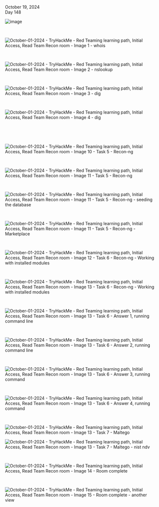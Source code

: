 October 19, 2024<br>
Day 148<br>

![image](https://github.com/user-attachments/assets/dead62d1-82f7-4dd2-8601-e08c7de5aa4e)

<br>

![October-01-2024 - TryHackMe - Red Teaming learning path, Initial Access, Read Team Recon room - Image 1 - whois](https://github.com/user-attachments/assets/a18b6ae0-7bee-4676-8ff9-1b396d43ffff)

<br>

![October-01-2024 - TryHackMe - Red Teaming learning path, Initial Access, Read Team Recon room - Image 2 - nslookup](https://github.com/user-attachments/assets/fc7ca8d1-c1b8-4b90-8b23-6887dea30479)


<br>

![October-01-2024 - TryHackMe - Red Teaming learning path, Initial Access, Read Team Recon room - Image 3 - dig](https://github.com/user-attachments/assets/c4149804-27cb-4786-bbd0-ff7846bd09df)

<br>

![October-01-2024 - TryHackMe - Red Teaming learning path, Initial Access, Read Team Recon room - Image 4 - dig](https://github.com/user-attachments/assets/b4be26d9-887c-4324-90da-f604ac2cf383)

<br>
<br>
<br>


![October-01-2024 - TryHackMe - Red Teaming learning path, Initial Access, Read Team Recon room - Image 10 - Task 5 - Recon-ng](https://github.com/user-attachments/assets/b474df63-6297-4bac-b836-58915b48e0f9)

<br>

![October-01-2024 - TryHackMe - Red Teaming learning path, Initial Access, Read Team Recon room - Image 11 - Task 5 - Recon-ng](https://github.com/user-attachments/assets/3ed69a01-8a75-4a62-ba96-80815fd0c8e7)

<br>

![October-01-2024 - TryHackMe - Red Teaming learning path, Initial Access, Read Team Recon room - Image 11 - Task 5 - Recon-ng - seeding the database](https://github.com/user-attachments/assets/cf95e307-e78a-4c30-b53e-f76f5e07ced4)


<br>

![October-01-2024 - TryHackMe - Red Teaming learning path, Initial Access, Read Team Recon room - Image 11 - Task 5 - Recon-ng - Marketplace](https://github.com/user-attachments/assets/d336502c-9675-4905-8b56-ae436d84b92b)

<br>


![October-01-2024 - TryHackMe - Red Teaming learning path, Initial Access, Read Team Recon room - Image 12 - Task 6 - Recon-ng - Working with installed modules](https://github.com/user-attachments/assets/2002f992-eed4-449e-b0cc-44188a7c7a39)

<br>


![October-01-2024 - TryHackMe - Red Teaming learning path, Initial Access, Read Team Recon room - Image 13 - Task 6 - Recon-ng - Working with installed modules](https://github.com/user-attachments/assets/92052dac-59cc-40de-aaef-13a8714c9756)

<br>


![October-01-2024 - TryHackMe - Red Teaming learning path, Initial Access, Read Team Recon room - Image 13 - Task 6 - Answer 1, running command line](https://github.com/user-attachments/assets/4c8c80de-77ed-4b64-9b6f-73badc46ae6a)


<br>

![October-01-2024 - TryHackMe - Red Teaming learning path, Initial Access, Read Team Recon room - Image 13 - Task 6 - Answer 2, running command line](https://github.com/user-attachments/assets/3be42e4d-121d-4bb0-9662-adc3dcaf8f43)

<br>

![October-01-2024 - TryHackMe - Red Teaming learning path, Initial Access, Read Team Recon room - Image 13 - Task 6 - Answer 3, running command](https://github.com/user-attachments/assets/ba3e4844-6567-42d3-ba1f-b7fd17a5cd5c)

<br>

![October-01-2024 - TryHackMe - Red Teaming learning path, Initial Access, Read Team Recon room - Image 13 - Task 6 - Answer 4, running command](https://github.com/user-attachments/assets/f1a4aea4-8840-4d6c-9a97-47a7688d9373)


<br>

![October-01-2024 - TryHackMe - Red Teaming learning path, Initial Access, Read Team Recon room - Image 13 - Task 7 - Maltego](https://github.com/user-attachments/assets/170ea41d-a0fc-488d-98e9-49c6407ed9bf)



![October-01-2024 - TryHackMe - Red Teaming learning path, Initial Access, Read Team Recon room - Image 13 - Task 7 - Maltego - nist ndv](https://github.com/user-attachments/assets/4cf66770-362d-46a3-884c-12dbc4fc1bd1)


<br>

![October-01-2024 - TryHackMe - Red Teaming learning path, Initial Access, Read Team Recon room - Image 14 - Room complete](https://github.com/user-attachments/assets/54aa313b-f9bd-445e-a806-90d41d8e7034)


<br>

![October-01-2024 - TryHackMe - Red Teaming learning path, Initial Access, Read Team Recon room - Image 15 - Room complete - another view](https://github.com/user-attachments/assets/198c3665-1c33-46a7-bcab-c27758af787f)
